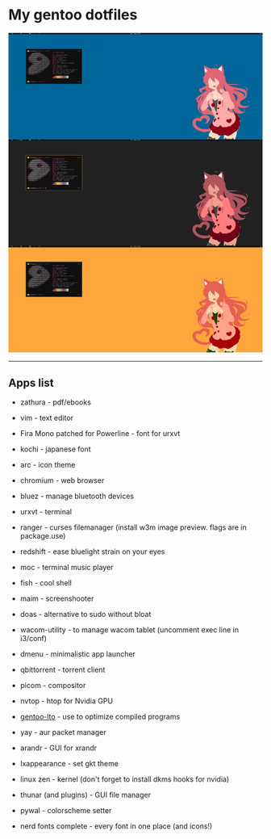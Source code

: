 # My gentoo dotfiles

![](https://github.com/maksmeshkov/dotfiles/blob/master/screenshots/stacked_gentoo.png)

----
## Apps list
- zathura - pdf/ebooks
- vim - text editor
- Fira Mono patched for Powerline - font for urxvt
- kochi - japanese font
- arc - icon theme
- chromium - web browser <!-- TODO fix dbus error -->
- bluez - manage bluetooth devices
- urxvt - terminal
- ranger - curses filemanager (install w3m image preview. flags are in package.use)
- redshift - ease bluelight strain on your eyes
- moc - terminal music player
- fish - cool shell
- maim - screenshooter
- doas - alternative to sudo without bloat
- wacom-utility - to manage wacom tablet (uncomment exec line in i3/conf)
- dmenu - minimalistic app launcher
- qbittorrent - torrent client
- picom - compositor
- nvtop - htop for Nvidia GPU
- [gentoo-lto](https://github.com/InBetweenNames/gentooLTO) - use to optimize compiled programs 

- yay - aur packet manager
- arandr - GUI for xrandr
- lxappearance - set gkt theme
- linux zen - kernel (don't forget to install dkms hooks for nvidia)
- thunar (and plugins) - GUI file manager
- pywal - colorscheme setter
- nerd fonts complete - every font in one place (and icons!)
